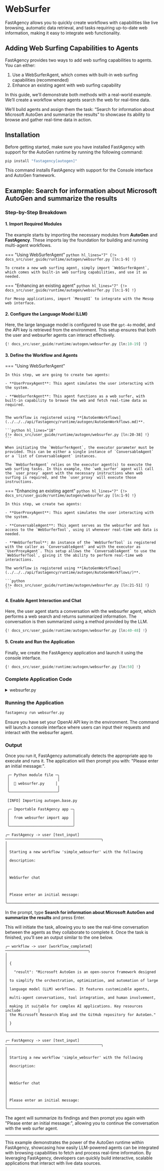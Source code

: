 # WebSurfer

FastAgency allows you to quickly create workflows with capabilities like live browsing, automatic data retrieval, and tasks requiring up-to-date web information, making it easy to integrate web functionality.

## Adding Web Surfing Capabilities to Agents

FastAgency provides two ways to add web surfing capabilities to agents. You can either:

1. Use a WebSurferAgent, which comes with built-in web surfing capabilities (recommended)
2. Enhance an existing agent with web surfing capability

In this guide, we'll demonstrate both methods with a real-world example. We’ll create a workflow where agents search the web for real-time data.

We’ll build agents and assign them the task: “Search for information about Microsoft AutoGen and summarize the results” to showcase its ability to browse and gather real-time data in action.

## Installation

Before getting started, make sure you have installed FastAgency with support for the AutoGen runtime by running the following command:

```bash
pip install "fastagency[autogen]"
```

This command installs FastAgency with support for the Console interface and AutoGen framework.

## Example: Search for information about Microsoft AutoGen and summarize the results

### Step-by-Step Breakdown

#### 1. **Import Required Modules**
The example starts by importing the necessary modules from **AutoGen** and **FastAgency**. These imports lay the foundation for building and running multi-agent workflows.

=== "Using WebSurferAgent"
    ```python hl_lines="7"
    {!> docs_src/user_guide/runtime/autogen/websurfer.py [ln:1-9] !}
    ```

    To create a new web surfing agent, simply import `WebSurferAgent`, which comes with built-in web surfing capabilities, and use it as needed.

=== "Enhancing an existing agent"
    ```python hl_lines="7"
    {!> docs_src/user_guide/runtime/autogen/websurfer.py [ln:1-9] !}
    ```

    For Mesop applications, import `MesopUI` to integrate with the Mesop web interface.


#### 2. **Configure the Language Model (LLM)**
Here, the large language model is configured to use the `gpt-4o` model, and the API key is retrieved from the environment. This setup ensures that both the user and websurfer agents can interact effectively.

```python
{! docs_src/user_guide/runtime/autogen/websurfer.py [ln:10-19] !}
```

#### 3. **Define the Workflow and Agents**

=== "Using WebSurferAgent"

    In this step, we are going to create two agents:

    - **UserProxyAgent**: This agent simulates the user interacting with the system.

    - **WebSurferAgent**: This agent functions as a web surfer, with built-in capability to browse the web and fetch real-time data as required.


    The workflow is registered using **[AutoGenWorkflows](../../../api/fastagency/runtime/autogen/AutoGenWorkflows.md)**.

    ```python hl_lines="18"
    {!> docs_src/user_guide/runtime/autogen/websurfer.py [ln:20-38] !}
    ```

    When initiating the `WebSurferAgent`, the executor parameter must be provided. This can be either a single instance of `ConversableAgent` or a `list of ConversableAgent` instances.

    The `WebSurferAgent` relies on the executor agent(s) to execute the web surfing tasks. In this example, the `web_surfer` agent will call the `user_proxy` agent with the necessary instructions when web surfing is required, and the `user_proxy` will execute those instructions.

=== "Enhancing an existing agent"
    ```python hl_lines="7"
    {!> docs_src/user_guide/runtime/autogen/websurfer.py [ln:1-9] !}
    ```

    In this step, we create two agents:

    - **UserProxyAgent**: This agent simulates the user interacting with the system.

    - **ConversableAgent**: This agent serves as the websurfer and has access to the `WebSurferTool`, using it whenever real-time web data is needed.

    - **WebSurferTool**: An instance of the `WebSurferTool` is registered with the caller as `ConversableAgent` and with the executor as `UserProxyAgent`. This setup allows the `ConversableAgent` to use the `WebSurferTool`, giving it the ability to perform real-time web interactions.

    The workflow is registered using **[AutoGenWorkflows](../../../api/fastagency/runtime/autogen/AutoGenWorkflows/)**.

    ```python
    {!> docs_src/user_guide/runtime/autogen/websurfer.py [ln:21-51] !}
    ```

#### 4. **Enable Agent Interaction and Chat**
Here, the user agent starts a conversation with the websurfer agent, which performs a web search and returns summarized information. The conversation is then summarized using a method provided by the LLM.

```python
{! docs_src/user_guide/runtime/autogen/websurfer.py [ln:40-48] !}
```

#### 5. **Create and Run the Application**
Finally, we create the FastAgency application and launch it using the console interface.

```python
{! docs_src/user_guide/runtime/autogen/websurfer.py [ln:50] !}
```

### Complete Application Code

<details>
<summary>websurfer.py</summary>
```python
{! docs_src/user_guide/runtime/autogen/websurfer.py!}
```
</details>


### Running the Application

```bash
fastagency run websurfer.py
```

Ensure you have set your OpenAI API key in the environment. The command will launch a console interface where users can input their requests and interact with the websurfer agent.

### Output

Once you run it, FastAgency automatically detects the appropriate app to execute and runs it. The application will then prompt you with: "Please enter an initial message:".

```console
 ╭─ Python module file ─╮
 │                      │
 │  🐍 websurfer.py     │
 │                      │
 ╰──────────────────────╯

 [INFO] Importing autogen.base.py

 ╭─ Importable FastAgency app ─╮
 │                             │
 │  from websurfer import app  │
 │                             │
 ╰─────────────────────────────╯

╭─ FastAgency -> user [text_input] ────────────────────────────────────────────╮
│                                                                              │
│ Starting a new workflow 'simple_websurfer' with the following                │
│ description:                                                                 │
│                                                                              │
│ WebSurfer chat                                                               │
│                                                                              │
│ Please enter an initial message:                                             │
╰──────────────────────────────────────────────────────────────────────────────╯
```

In the prompt, type **Search for information about Microsoft AutoGen and summarize the results** and press Enter.

This will initiate the task, allowing you to see the real-time conversation between the agents as they collaborate to complete it. Once the task is finished, you’ll see an output similar to the one below.

```console
╭─ workflow -> user [workflow_completed] ──────────────────────────────────────╮
│                                                                              │
│ {                                                                            │
│   "result": "Microsoft AutoGen is an open-source framework designed          │
│ to simplify the orchestration, optimization, and automation of large         │
│ language model (LLM) workflows. It features customizable agents,             │
│ multi-agent conversations, tool integration, and human involvement,          │
│ making it suitable for complex AI applications. Key resources include        │
│ the Microsoft Research Blog and the GitHub repository for AutoGen."          │
│ }                                                                            │
╰──────────────────────────────────────────────────────────────────────────────╯

╭─ FastAgency -> user [text_input] ────────────────────────────────────────────╮
│                                                                              │
│ Starting a new workflow 'simple_websurfer' with the following                │
│ description:                                                                 │
│                                                                              │
│ WebSurfer chat                                                               │
│                                                                              │
│ Please enter an initial message:                                             │
╰──────────────────────────────────────────────────────────────────────────────╯
```

The agent will summarize its findings and then prompt you again with "Please enter an initial message:", allowing you to continue the conversation with the web surfer agent.

---

This example demonstrates the power of the AutoGen runtime within FastAgency, showcasing how easily LLM-powered agents can be integrated with browsing capabilities to fetch and process real-time information. By leveraging FastAgency, developers can quickly build interactive, scalable applications that interact with live data sources.
